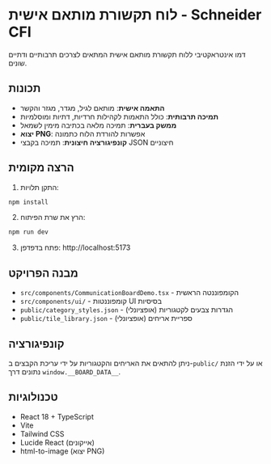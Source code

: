 # לוח תקשורת מותאם אישית - Schneider CFI

דמו אינטראקטיבי ללוח תקשורת מותאם אישית המתאים לצרכים תרבותיים ודתיים שונים.

## תכונות

- **התאמה אישית**: מותאם לגיל, מגדר, מגזר והקשר
- **תמיכה תרבותית**: כולל התאמות לקהילות חרדיות, דתיות ומוסלמיות
- **ממשק בעברית**: תמיכה מלאה בכתיבה מימין לשמאל
- **יצוא PNG**: אפשרות להורדת הלוח כתמונה
- **קונפיגורציה חיצונית**: תמיכה בקבצי JSON חיצוניים

## הרצה מקומית

1. התקן תלויות:
```bash
npm install
```

2. הרץ את שרת הפיתוח:
```bash
npm run dev
```

3. פתח בדפדפן: http://localhost:5173

## מבנה הפרויקט

- `src/components/CommunicationBoardDemo.tsx` - הקומפוננטה הראשית
- `src/components/ui/` - קומפוננטות UI בסיסיות
- `public/category_styles.json` - הגדרות צבעים לקטגוריות (אופציונלי)
- `public/tile_library.json` - ספריית אריחים (אופציונלי)

## קונפיגורציה

ניתן להתאים את האריחים והקטגוריות על ידי עריכת הקבצים ב-`public/` או על ידי הזנת נתונים דרך `window.__BOARD_DATA__`.

## טכנולוגיות

- React 18 + TypeScript
- Vite
- Tailwind CSS
- Lucide React (אייקונים)
- html-to-image (יצוא PNG)
